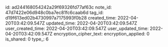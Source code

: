 id: ad244168054242a29f69326fd77af63c
note_id: 47d7422e06d948c0ba7ec81fc6caab6d
tag_id: d19f613ed02b4730997a7175993f0b28
created_time: 2022-04-20T03:42:09.547Z
updated_time: 2022-04-20T03:42:09.547Z
user_created_time: 2022-04-20T03:42:09.547Z
user_updated_time: 2022-04-20T03:42:09.547Z
encryption_cipher_text: 
encryption_applied: 0
is_shared: 0
type_: 6